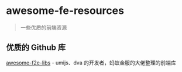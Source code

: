 # awesome-fe-resources

> 一些优质的前端资源

## 优质的 Github 库

[awesome-f2e-libs](https://github.com/sorrycc/awesome-f2e-libs) - umijs、dva 的开发者，蚂蚁金服的大佬整理的前端库

